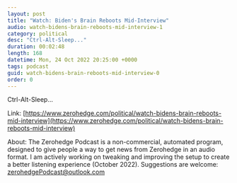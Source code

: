 ```yaml
---
layout: post
title: "Watch: Biden's Brain Reboots Mid-Interview"
audio: watch-bidens-brain-reboots-mid-interview-1
category: political
desc: "Ctrl-Alt-Sleep..."
duration: 00:02:48
length: 168
datetime: Mon, 24 Oct 2022 20:25:00 +0000
tags: podcast
guid: watch-bidens-brain-reboots-mid-interview-0
order: 0
---
```

Ctrl-Alt-Sleep...

Link: [https://www.zerohedge.com/political/watch-bidens-brain-reboots-mid-interview](https://www.zerohedge.com/political/watch-bidens-brain-reboots-mid-interview)

About: The Zerohedge Podcast is a non-commercial, automated program, designed to give people a way to get news from Zerohedge in an audio format.  I am actively working on tweaking and improving the setup to create a better listening experience (October 2022).  Suggestions are welcome: [zerohedgePodcast@outlook.com](mailto:zerohedgePodcast@outlook.com)
